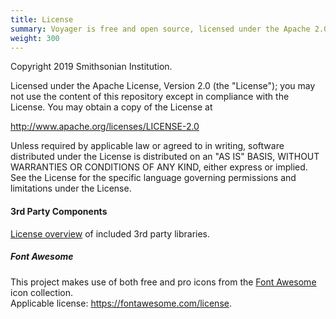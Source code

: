 ```yaml
---
title: License
summary: Voyager is free and open source, licensed under the Apache 2.0 license.
weight: 300
---
```


Copyright 2019 Smithsonian Institution.

Licensed under the Apache License, Version 2.0 (the "License"); you may not use the content of this repository except in compliance with the License. You may obtain a copy of the License at

http://www.apache.org/licenses/LICENSE-2.0

Unless required by applicable law or agreed to in writing, software distributed under the License is distributed on an "AS IS" BASIS, WITHOUT WARRANTIES OR CONDITIONS OF ANY KIND, either express or implied. See the License for the specific language governing permissions and limitations under the License.

#### 3rd Party Components

[License overview](https://raw.githubusercontent.com/Smithsonian/dpo-voyager/master/3RD_PARTY_LICENSES.txt) of included 3rd party libraries.

##### Font Awesome

This project makes use of both free and pro icons from the [Font Awesome](https://fontawesome.com) icon collection.  
Applicable license: https://fontawesome.com/license.

